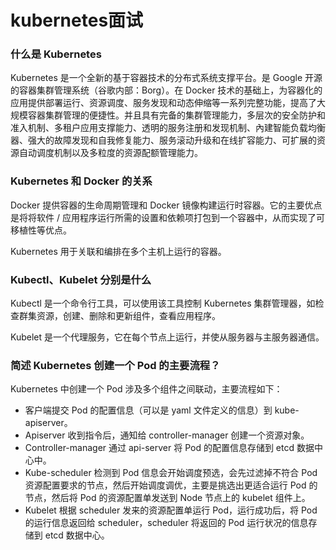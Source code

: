# kubernetes面试

### 什么是 Kubernetes

Kubernetes 是一个全新的基于容器技术的分布式系统支撑平台。是 Google 开源的容器集群管理系统（谷歌内部：Borg）。在 Docker 技术的基础上，为容器化的应用提供部署运行、资源调度、服务发现和动态伸缩等一系列完整功能，提高了大规模容器集群管理的便捷性。并且具有完备的集群管理能力，多层次的安全防护和准入机制、多租户应用支撑能力、透明的服务注册和发现机制、內建智能负载均衡器、强大的故障发现和自我修复能力、服务滚动升级和在线扩容能力、可扩展的资源自动调度机制以及多粒度的资源配额管理能力。

###  Kubernetes 和 Docker 的关系

Docker 提供容器的生命周期管理和 Docker 镜像构建运行时容器。它的主要优点是将将软件 / 应用程序运行所需的设置和依赖项打包到一个容器中，从而实现了可移植性等优点。

Kubernetes 用于关联和编排在多个主机上运行的容器。

### Kubectl、Kubelet 分别是什么

Kubectl 是一个命令行工具，可以使用该工具控制 Kubernetes 集群管理器，如检查群集资源，创建、删除和更新组件，查看应用程序。

Kubelet 是一个代理服务，它在每个节点上运行，并使从服务器与主服务器通信。

### 简述 Kubernetes 创建一个 Pod 的主要流程？

Kubernetes 中创建一个 Pod 涉及多个组件之间联动，主要流程如下：

- 客户端提交 Pod 的配置信息（可以是 yaml 文件定义的信息）到 kube-apiserver。
- Apiserver 收到指令后，通知给 controller-manager 创建一个资源对象。
- Controller-manager 通过 api-server 将 Pod 的配置信息存储到 etcd 数据中心中。
- Kube-scheduler 检测到 Pod 信息会开始调度预选，会先过滤掉不符合 Pod 资源配置要求的节点，然后开始调度调优，主要是挑选出更适合运行 Pod 的节点，然后将 Pod 的资源配置单发送到 Node 节点上的 kubelet 组件上。
- Kubelet 根据 scheduler 发来的资源配置单运行 Pod，运行成功后，将 Pod 的运行信息返回给 scheduler，scheduler 将返回的 Pod 运行状况的信息存储到 etcd 数据中心。
